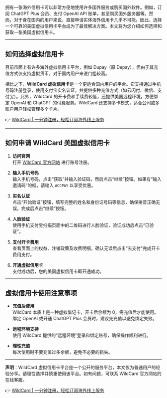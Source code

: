 拥有一张海外信用卡可以非常方便地使用许多国外服务或购买国外软件。例如，订阅 ChatGPT Plus 会员、支付 OpenAI API 账单，甚至购买国外服务器等。然而，对于身在国内的用户来说，直接申请实体海外信用卡几乎不可能。因此，选择一个可靠的美国虚拟信用卡平台成为了最佳解决方案。本文将为您介绍如何选择和获取一张美国虚拟信用卡。

---

## 如何选择虚拟信用卡

目前市面上有许多海外虚拟信用卡平台，例如 Dupay（原 Depay），但由于其充值方式仅支持虚拟货币，对于国内用户来说门槛较高。

相比之下，**WildCard 虚拟信用卡**是一个更适合国内用户的平台。它支持通过手机号码注册登录，使用支付宝实名认证，并提供多种充值方式（如云闪付、微信、支付宝）。此外，WildCard 的开卡费和手续费较低，还提供美国远程环境，方便绑定 OpenAI 和 ChatGPT 的付费服务。WildCard 还支持多卡模式，适合公司或多账户用户轻松管理多个卡片。

👉 [WildCard | 一分钟注册，轻松订阅海外线上服务](https://bit.ly/bewildcard)

---

## 如何申请 WildCard 美国虚拟信用卡

1. **访问官网**  
   打开 [WildCard 官方网站](https://bit.ly/bewildcard) 进行账号注册。

2. **输入手机号码**  
   输入手机号码，点击“获取”并输入验证码，然后点击“继续”按钮。如果有“输入邀请码”的框，请输入 `ACCPAY` 以享受优惠。

3. **实名认证**  
   点击“开始验证”按钮，填写完整的姓名和身份证号码等信息，确保拼音正确无误。完成后点击“继续”按钮。

4. **人脸验证**  
   使用手机支付宝扫描页面中的二维码进行人脸验证，验证成功后点击“已验证”。

5. **支付开卡费用**  
   查看页面上的权益、注销政策及收费明细，确认无误后点击“去支付”完成开卡费用支付。

6. **开通虚拟信用卡**  
   支付成功后，您的美国虚拟信用卡即开通成功。

---

## 虚拟信用卡使用注意事项

- **充值后使用**  
  WildCard 本质上是一种虚拟借记卡，开卡后余额为 0，需充值后才能使用。绑定 OpenAI 或开通 ChatGPT Plus 会员时，建议先充值以避免绑定失败。

- **远程环境支持**  
  使用 WildCard 提供的“远程环境”登录和绑定账号，确保操作顺利进行。

- **理性充值**  
  每次使用时不要充值过多余额，避免不必要的损失。

---

**声明**：WildCard 虚拟信用卡平台是一个公开的服务平台，本文仅为普通用户的经验分享。请理性选择并慎重使用该平台。如有问题，可联系 WildCard 官方网站的在线客服。

👉 [WildCard | 一分钟注册，轻松订阅海外线上服务](https://bit.ly/bewildcard)